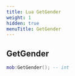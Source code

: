 ```yaml
---
title: Lua GetGender
weight: 1
hidden: true
menuTitle: GetGender
---
```

## GetGender
```lua
mob:GetGender(); -- int
```